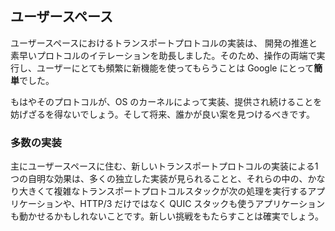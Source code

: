 ## ユーザースペース

ユーザースペースにおけるトランスポートプロトコルの実装は、 開発の推進と素早いプロトコルのイテレーションを助長しました。そのため、操作の両端で実行し、ユーザーにとても頻繁に新機能を使ってもらうことは Google にとって**簡単**でした。

もはやそのプロトコルが、OS のカーネルによって実装、提供され続けることを妨げざるを得ないでしょう。そして将来、誰かが良い案を見つけるべきです。

### 多数の実装

主にユーザースペースに住む、新しいトランスポートプロトコルの実装による1つの自明な効果は、多くの独立した実装が見られることと、それらの中の、かなり大きくて複雑なトランスポートプロトコルスタックが次の処理を実行するアプリケーションや、HTTP/3 だけではなく QUIC スタックも使うアプリケーションも動かせるかもしれないことです。新しい挑戦をもたらすことは確実でしょう。